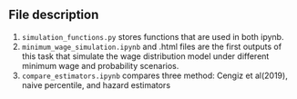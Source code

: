 ## File description

1. `simulation_functions.py` stores functions that are used in both ipynb.
2. `minimum_wage_simulation.ipynb` and .html files are the first outputs of this task that simulate the wage distribution model under different minimum wage and probability scenarios.
3. `compare_estimators.ipynb` compares three method: Cengiz et al(2019), naive percentile, and hazard estimators